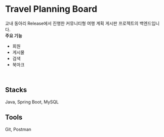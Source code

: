 # Travel Planning Board
교내 동아리 Release에서 진행한 커뮤니티형 여행 계획 게시판 프로젝트의 백엔드입니다.<br/>
**주요 기능**
- 회원
- 게시물
- 검색
- 북마크
<br/>

## Stacks
Java, Spring Boot, MySQL
## Tools
Git, Postman
